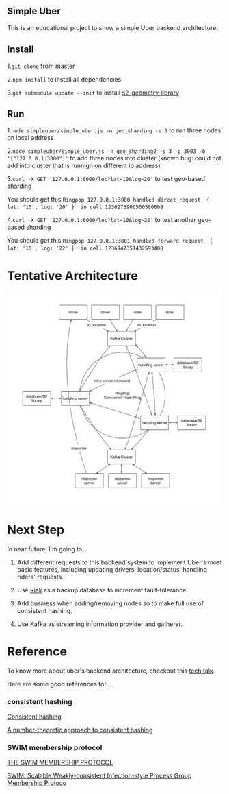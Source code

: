 ## Simple Uber
This is an educational project to show a simple Uber backend architecture.

## Install
1.`git clone` from master

2.`npm install` to install all dependencies

3.`git submodule update --init` to install [s2-geometry-library](https://github.com/micolous/s2-geometry-library/tree/b42d582e0d3986c44d18bc04dd074e6546181aa7)

## Run
1.`node simpleuber/simple_uber.js -n geo_sharding -s 3` to run three nodes on local address 

2.`node simpleuber/simple_uber.js -n geo_sharding2 -s 3 -p 3003 -b '["127.0.0.1:3000"]'` to add three nodes into cluster (known bug: could not add into cluster that is runnign on different ip address)

3.`curl -X GET '127.0.0.1:6000/loc?lat=10&log=20'` to test geo-based sharding

You should get this `Ringpop 127.0.0.1:3000 handled direct request  { lat: '10', log: '20' }  in cell 1236273900560580608`

4.`curl -X GET '127.0.0.1:6000/loc?lat=10&log=22'` to test another geo-based sharding

You should get this `Ringpop 127.0.0.1:3001 handled forward request  { lat: '10', log: '22' }  in cell 1236947351432593408`

# Tentative Architecture
![Uber Architecture](/img/uber_backend_architecture.png "Uber Architecture")

# Next Step
In near future, I'm going to...

1. Add different requests to this backend system to implement Uber's most basic features, including updating drivers' location/status, handling riders' requests.

2. Use [Riak](http://basho.com/products/riak-kv/) as a backup database to increment fault-tolerance.

3. Add business when adding/removing nodes so to make full use of consistent hashing.

4. Use Kafka as streaming information provider and gatherer.

# Reference
To know more about uber's backend architecture, checkout this [tech talk](http://basho.com/posts/technical/ubers-ringpop-and-riak/).

Here are some good references for...

### consistent hashing
[Consistent hashing](http://michaelnielsen.org/blog/consistent-hashing/)

[A number-theoretic approach to consistent hashing](http://michaelnielsen.org/blog/a-number-theoretic-approach-to-consistent-hashing/)

### SWIM membership protocol
[THE SWIM MEMBERSHIP PROTOCOL](http://prakhar.me/articles/swim/)

[SWIM: Scalable Weakly-consistent Infection-style Process Group Membership Protoco](https://www.cs.cornell.edu/~asdas/research/dsn02-swim.pdf)


